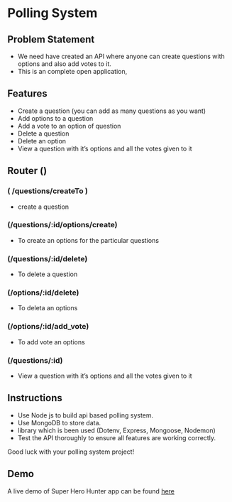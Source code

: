 
# Polling System

## Problem Statement

- We need have created an API where anyone can create questions with options and also add votes to it.
- This is an complete open application,

## Features
- Create a question (you can add as many questions as you want)
- Add options to a question
- Add a vote to an option of question
- Delete a question 
- Delete an option 
- View a question with it’s options and all the votes given to it

## Router ()

### ( /questions/createTo )

- create a question

### (/questions/:id/options/create)
 - To create an options for the particular questions 

### (/questions/:id/delete)

- To delete a question

### (/options/:id/delete)

- To deleta an options

### (/options/:id/add_vote)

- To add vote an options

### (/questions/:id)

- View a question with it’s options and all the votes given to it


## Instructions

- Use Node js to build api based polling system.
- Use MongoDB to store data.
- library which is been used (Dotenv, Express, Mongoose, Nodemon)
- Test the API thoroughly to ensure all features are working correctly.

Good luck with your polling system project!

## Demo
A live demo of Super Hero Hunter app can be found [here](https://dheerajap1999.github.io/SuperHeroHunter/)